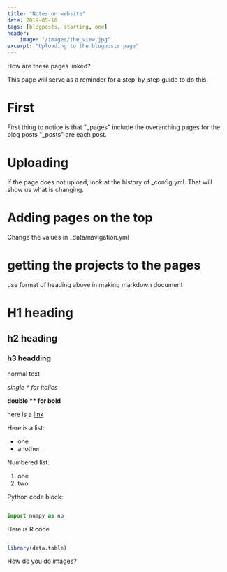 ```yaml
---
title: "Notes on website"
date: 2019-05-10
tags: [blogposts, starting, one]
header: 
	image: "/images/the_view.jpg"
excerpt: "Uploading to the blogposts page"
---
```





How are these pages linked?

This page will serve as a reminder for a step-by-step guide to do this.  

# First
First thing to notice is that "_pages" include the overarching pages for the blog posts
"_posts" are each post.  


# Uploading
If the page does not upload, look at the history of _config.yml.  That will show us what is changing.

# Adding pages on the top
Change the values in _data/navigation.yml

# getting the projects to the pages
use format of heading above in making markdown document

# H1 heading

## h2 heading

### h3 headding

normal text

*single \* for italics*

**double \*\* for bold**

here is a [link](http://github.com)

Here is a list:
* one
* another

Numbered list:
1. one
2. two



Python code block:
```python

import numpy as np


```


Here is R code
```r

library(data.table)

```



How do you do images?